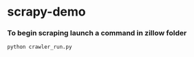 # scrapy-demo

### To begin scraping launch a command in zillow folder 
```
python crawler_run.py
```
